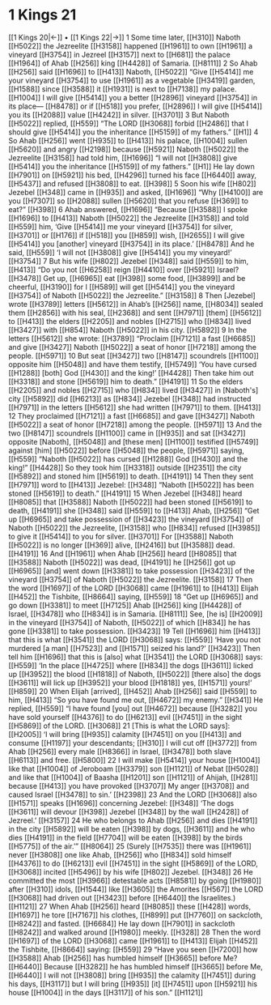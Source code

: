 # 1 Kings 21
[[1 Kings 20|←]] • [[1 Kings 22|→]]
1 Some time later, [[H310]] Naboth [[H5022]] the Jezreelite [[H3158]] happened [[H1961]] to own [[H1961]] a vineyard [[H3754]] in Jezreel [[H3157]] next to [[H681]] the palace [[H1964]] of Ahab [[H256]] king [[H4428]] of Samaria. [[H8111]] 
2 So Ahab [[H256]] said [[H1696]] to [[H413]] Naboth, [[H5022]] “Give [[H5414]] me  your vineyard [[H3754]] to use [[H1961]] as a vegetable [[H3419]] garden, [[H1588]] since [[H3588]] it [[H1931]] is next to [[H7138]] my palace. [[H1004]] I will give [[H5414]] you  a better [[H2896]] vineyard [[H3754]] in its place— [[H8478]] or if [[H518]] you prefer, [[H2896]] I will give [[H5414]] you  its [[H2088]] value [[H4242]] in silver. [[H3701]] 
3 But Naboth [[H5022]] replied, [[H559]] “The LORD [[H3068]] forbid [[H2486]] that I should give [[H5414]] you  the inheritance [[H5159]] of my fathers.” [[H1]] 
4 So Ahab [[H256]] went [[H935]] to [[H413]] his palace, [[H1004]] sullen [[H5620]] and angry [[H2198]] because [[H5921]] Naboth [[H5022]] the Jezreelite [[H3158]] had told him, [[H1696]] “I will not [[H3808]] give [[H5414]] you  the inheritance [[H5159]] of my fathers.” [[H1]] He lay down [[H7901]] on [[H5921]] his bed, [[H4296]] turned his face [[H6440]] away, [[H5437]] and refused [[H3808]] to eat. [[H398]] 
5 Soon his wife [[H802]] Jezebel [[H348]] came in [[H935]] and asked, [[H1696]] “Why [[H4100]] are you [[H7307]] so [[H2088]] sullen [[H5620]] that you refuse [[H369]] to eat?” [[H398]] 
6 Ahab answered, [[H1696]] “Because [[H3588]] I spoke [[H1696]] to [[H413]] Naboth [[H5022]] the Jezreelite [[H3158]] and told [[H559]] him,  ‘Give [[H5414]] me  your vineyard [[H3754]] for silver, [[H3701]] or [[H176]] if [[H518]] you [[H859]] wish, [[H2655]] I will give [[H5414]] you  [another] vineyard [[H3754]] in its place.’ [[H8478]] And he said, [[H559]] ‘I will not [[H3808]] give [[H5414]] you  my vineyard!’ [[H3754]] 
7 But his wife [[H802]] Jezebel [[H348]] said [[H559]] to him, [[H413]] “Do you not [[H6258]] reign [[H4410]] over [[H5921]] Israel? [[H3478]] Get up, [[H6965]] eat [[H398]] some food, [[H3899]] and be cheerful, [[H3190]] for I [[H589]] will get [[H5414]] you  the vineyard [[H3754]] of Naboth [[H5022]] the Jezreelite.” [[H3158]] 
8 Then [Jezebel] wrote [[H3789]] letters [[H5612]] in Ahab’s [[H256]] name, [[H8034]] sealed them [[H2856]] with his seal, [[H2368]] and sent [[H7971]] [them] [[H5612]] to [[H413]] the elders [[H2205]] and nobles [[H2715]] who [[H834]] lived [[H3427]] with [[H854]] Naboth [[H5022]] in his city. [[H5892]] 
9 In the letters [[H5612]] she wrote: [[H3789]] “Proclaim [[H7121]] a fast [[H6685]] and give [[H3427]] Naboth [[H5022]] a seat of honor [[H7218]] among the people. [[H5971]] 
10 But seat [[H3427]] two [[H8147]] scoundrels [[H1100]] opposite him [[H5048]] and have them testify, [[H5749]] ‘You have cursed [[H1288]] [both] God [[H430]] and the king!’ [[H4428]] Then take him out [[H3318]] and stone [[H5619]] him to death.” [[H4191]] 
11 So the elders [[H2205]] and nobles [[H2715]] who [[H834]] lived [[H3427]] in [Naboth's] city [[H5892]] did [[H6213]] as [[H834]] Jezebel [[H348]] had instructed [[H7971]] in the letters [[H5612]] she had written [[H7971]] to them. [[H413]] 
12 They proclaimed [[H7121]] a fast [[H6685]] and gave [[H3427]] Naboth [[H5022]] a seat of honor [[H7218]] among the people. [[H5971]] 
13 And the two [[H8147]] scoundrels [[H1100]] came in [[H935]] and sat [[H3427]] opposite [Naboth], [[H5048]] and [these men] [[H1100]] testified [[H5749]] against [him] [[H5022]] before [[H5048]] the people, [[H5971]] saying, [[H559]] “Naboth [[H5022]] has cursed [[H1288]] God [[H430]] and the king!” [[H4428]] So they took him [[H3318]] outside [[H2351]] the city [[H5892]] and stoned him [[H5619]] to death. [[H4191]] 
14 Then they sent [[H7971]] word to [[H413]] Jezebel: [[H348]] “Naboth [[H5022]] has been stoned [[H5619]] to death.” [[H4191]] 
15 When Jezebel [[H348]] heard [[H8085]] that [[H3588]] Naboth [[H5022]] had been stoned [[H5619]] to death, [[H4191]] she [[H348]] said [[H559]] to [[H413]] Ahab, [[H256]] “Get up [[H6965]] and take possession of [[H3423]] the vineyard [[H3754]] of Naboth [[H5022]] the Jezreelite, [[H3158]] who [[H834]] refused [[H3985]] to give it [[H5414]] to you  for silver. [[H3701]] For [[H3588]] Naboth [[H5022]] is no longer [[H369]] alive, [[H2416]] but [[H3588]] dead. [[H4191]] 
16 And [[H1961]] when Ahab [[H256]] heard [[H8085]] that [[H3588]] Naboth [[H5022]] was dead, [[H4191]] he [[H256]] got up [[H6965]] [and] went down [[H3381]] to take possession [[H3423]] of  the vineyard [[H3754]] of Naboth [[H5022]] the Jezreelite. [[H3158]] 
17 Then the word [[H1697]] of the LORD [[H3068]] came [[H1961]] to [[H413]] Elijah [[H452]] the Tishbite, [[H8664]] saying, [[H559]] 
18 “Get up [[H6965]] and go down [[H3381]] to meet [[H7125]] Ahab [[H256]] king [[H4428]] of Israel, [[H3478]] who [[H834]] is in Samaria. [[H8111]] See, [he is] [[H2009]] in the vineyard [[H3754]] of Naboth, [[H5022]] of which [[H834]] he has gone [[H3381]] to take possession. [[H3423]] 
19 Tell [[H1696]] him [[H413]] that this is what [[H3541]] the LORD [[H3068]] says: [[H559]] ‘Have you not murdered [a man] [[H7523]] and [[H1571]] seized his land?’ [[H3423]] Then tell him [[H1696]] that this is [also] what [[H3541]] the LORD [[H3068]] says: [[H559]] ‘In the place [[H4725]] where [[H834]] the dogs [[H3611]] licked up [[H3952]] the blood [[H1818]] of Naboth, [[H5022]] [there also] the dogs [[H3611]] will lick up [[H3952]] your blood [[H1818]] yes, [[H1571]] yours!’ [[H859]] 
20 When Elijah [arrived], [[H452]] Ahab [[H256]] said [[H559]] to him, [[H413]] “So you have found me out, [[H4672]] my enemy.” [[H341]] He replied, [[H559]] “I have found [you] out [[H4672]] because [[H3282]] you have sold yourself [[H4376]] to do [[H6213]] evil [[H7451]] in the sight [[H5869]] of the LORD. [[H3068]] 
21 [This is what the LORD says]: [[H2005]] ‘I will bring [[H935]] calamity [[H7451]] on you [[H413]] and consume [[H1197]] your descendants; [[H310]] I will cut off [[H3772]] from Ahab [[H256]] every male [[H8366]] in Israel, [[H3478]] both slave [[H6113]] and free. [[H5800]] 
22 I will make [[H5414]] your house [[H1004]] like that [[H1004]] of Jeroboam [[H3379]] son [[H1121]] of Nebat [[H5028]] and like that [[H1004]] of Baasha [[H1201]] son [[H1121]] of Ahijah, [[H281]] because [[H413]] you have provoked [[H3707]] My anger [[H3708]] and caused Israel [[H3478]] to sin.’ [[H2398]] 
23 And the LORD [[H3068]] also [[H1571]] speaks [[H1696]] concerning Jezebel: [[H348]] ‘The dogs [[H3611]] will devour [[H398]] Jezebel [[H348]] by the wall [[H2428]] of Jezreel.’ [[H3157]] 
24 He who belongs to Ahab [[H256]] and dies [[H4191]] in the city [[H5892]] will be eaten [[H398]] by dogs, [[H3611]] and he who dies [[H4191]] in the field [[H7704]] will be eaten [[H398]] by the birds [[H5775]] of the air.’” [[H8064]] 
25 (Surely [[H7535]] there was [[H1961]] never [[H3808]] one like Ahab, [[H256]] who [[H834]] sold himself [[H4376]] to do [[H6213]] evil [[H7451]] in the sight [[H5869]] of the LORD, [[H3068]] incited [[H5496]] by his wife [[H802]] Jezebel. [[H348]] 
26 He committed the most [[H3966]] detestable acts [[H8581]] by going [[H1980]] after [[H310]] idols, [[H1544]] like [[H3605]] the Amorites [[H567]] the LORD [[H3068]] had driven out [[H3423]] before [[H6440]] the Israelites.) [[H1121]] 
27 When Ahab [[H256]] heard [[H8085]] these [[H428]] words, [[H1697]] he tore [[H7167]] his clothes, [[H899]] put [[H7760]] on sackcloth, [[H8242]] and fasted. [[H6684]] He lay down [[H7901]] in sackcloth [[H8242]] and walked around [[H1980]] meekly. [[H328]] 
28 Then the word [[H1697]] of the LORD [[H3068]] came [[H1961]] to [[H413]] Elijah [[H452]] the Tishbite, [[H8664]] saying: [[H559]] 
29 “Have you seen [[H7200]] how [[H3588]] Ahab [[H256]] has humbled himself [[H3665]] before Me? [[H6440]] Because [[H3282]] he has humbled himself [[H3665]] before Me, [[H6440]] I will not [[H3808]] bring [[H935]] the calamity [[H7451]] during his days, [[H3117]] but I will bring [[H935]] [it] [[H7451]] upon [[H5921]] his house [[H1004]] in the days [[H3117]] of his son.” [[H1121]] 
